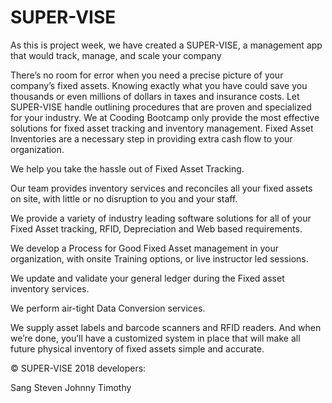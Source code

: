 # SUPER-VISE

As this is project week, we have created a SUPER-VISE, a management app that would track, manage, and scale your company

There’s no room for error when you need a precise picture of your company’s fixed assets. Knowing exactly what you have could save you thousands or even millions of dollars in taxes and insurance costs. Let SUPER-VISE handle outlining procedures that are proven and specialized for your industry. We at Cooding Bootcamp only provide the most effective solutions for fixed asset tracking and inventory management. Fixed Asset Inventories are a necessary step in providing extra cash flow to your organization.

We help you take the hassle out of Fixed Asset Tracking.


Our team provides inventory services and reconciles all your fixed assets on site, with little or no  disruption to you and your staff.

We provide a variety of industry leading software solutions for all of your Fixed Asset tracking, RFID, Depreciation and Web based requirements.

We develop a Process for Good Fixed Asset management in your organization, with onsite Training options, or live instructor led sessions.

We update and validate your general ledger during the Fixed asset inventory services.

We perform air-tight Data Conversion services.

We supply asset labels and barcode scanners and RFID readers.
And when we’re done, you’ll have a customized system in place that will make all future physical inventory of fixed assets simple and accurate.

© SUPER-VISE 2018
developers:

Sang
Steven
Johnny
Timothy
